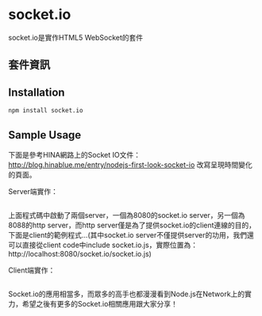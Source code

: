 socket.io
====

socket.io是實作HTML5 WebSocket的套件

## 套件資訊

<div class="pkginfo" data-module-name="socket.io" data-show="version,dependencies"></div>

## Installation

```
npm install socket.io
```

## Sample Usage

下面是參考HINA網路上的Socket IO文件：http://blog.hinablue.me/entry/nodejs-first-look-socket-io 改寫呈現時間變化的頁面。

Server端實作：
<pre class="code" data-js="socket.io/server01.js"></pre>

上面程式碼中啟動了兩個server，一個為8080的socket.io server，另一個為8088的http server，而http server僅是為了提供socket.io的client連線的目的，下面是client的範例程式...(其中socket.io server不僅提供server的功用，我們還可以直接從client code中include socket.io.js，實際位置為：http://localhost:8080/socket.io/socket.io.js)

Client端實作：
<pre class="code" data-html="socket.io/client01.html"></pre>

Socket.io的應用相當多，而眾多的高手也都漫漫看到Node.js在Network上的實力，希望之後有更多的Socket.io相關應用跟大家分享！